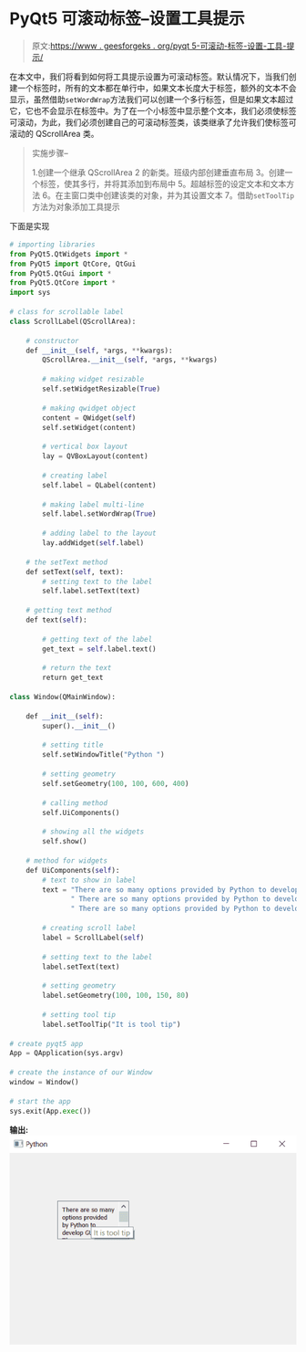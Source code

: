 # PyQt5 可滚动标签–设置工具提示

> 原文:[https://www . geesforgeks . org/pyqt 5-可滚动-标签-设置-工具-提示/](https://www.geeksforgeeks.org/pyqt5-scrollable-label-setting-tool-tip/)

在本文中，我们将看到如何将工具提示设置为可滚动标签。默认情况下，当我们创建一个标签时，所有的文本都在单行中，如果文本长度大于标签，额外的文本不会显示，虽然借助`setWordWrap`方法我们可以创建一个多行标签，但是如果文本超过它，它也不会显示在标签中。为了在一个小标签中显示整个文本，我们必须使标签可滚动，为此，我们必须创建自己的可滚动标签类，该类继承了允许我们使标签可滚动的 QScrollArea 类。

> 实施步骤–
> 
> 1.创建一个继承 QScrollArea
> 2 的新类。班级内部创建垂直布局
> 3。创建一个标签，使其多行，并将其添加到布局中
> 5。超越标签的设定文本和文本方法
> 6。在主窗口类中创建该类的对象，并为其设置文本
> 7。借助`setToolTip`方法为对象添加工具提示

下面是实现

```py
# importing libraries
from PyQt5.QtWidgets import * 
from PyQt5 import QtCore, QtGui
from PyQt5.QtGui import * 
from PyQt5.QtCore import * 
import sys

# class for scrollable label
class ScrollLabel(QScrollArea):

    # constructor
    def __init__(self, *args, **kwargs):
        QScrollArea.__init__(self, *args, **kwargs)

        # making widget resizable
        self.setWidgetResizable(True)

        # making qwidget object
        content = QWidget(self)
        self.setWidget(content)

        # vertical box layout
        lay = QVBoxLayout(content)

        # creating label
        self.label = QLabel(content)

        # making label multi-line
        self.label.setWordWrap(True)

        # adding label to the layout
        lay.addWidget(self.label)

    # the setText method
    def setText(self, text):
        # setting text to the label
        self.label.setText(text)

    # getting text method
    def text(self):

        # getting text of the label
        get_text = self.label.text()

        # return the text
        return get_text

class Window(QMainWindow):

    def __init__(self):
        super().__init__()

        # setting title
        self.setWindowTitle("Python ")

        # setting geometry
        self.setGeometry(100, 100, 600, 400)

        # calling method
        self.UiComponents()

        # showing all the widgets
        self.show()

    # method for widgets
    def UiComponents(self):
        # text to show in label
        text = "There are so many options provided by Python to develop GUI " \
               " There are so many options provided by Python to develop GUI" \
               " There are so many options provided by Python to develop GUI"

        # creating scroll label
        label = ScrollLabel(self)

        # setting text to the label
        label.setText(text)

        # setting geometry
        label.setGeometry(100, 100, 150, 80)

        # setting tool tip
        label.setToolTip("It is tool tip")

# create pyqt5 app
App = QApplication(sys.argv)

# create the instance of our Window
window = Window()

# start the app
sys.exit(App.exec())
```

**输出:**
![](img/6eeeffd2e2924cd253b9a4667d4c60ab.png)